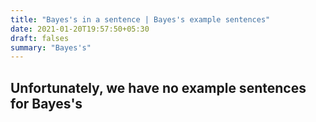 ```yaml
---
title: "Bayes's in a sentence | Bayes's example sentences"
date: 2021-01-20T19:57:50+05:30
draft: falses
summary: "Bayes's"
---
```

## Unfortunately, we have no example sentences for Bayes's                 
